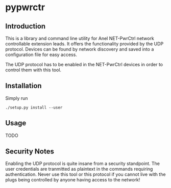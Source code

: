 # pypwrctr

## Introduction

This is a library and command line utility for Anel NET-PwrCtrl network
controllable extension leads. It offers the functionality provided by the UDP
protocol. Devices can be found by network discovery and saved into a
configuration file for easy access.

The UDP protocol has to be enabled in the NET-PwrCtrl devices in order to
control them with this tool.

## Installation

Simply run

	./setup.py install --user

## Usage

TODO

## Security Notes

Enabling the UDP protocol is quite insane from a security standpoint. The user
credentials are tranmitted as plaintext in the commands requiring
authentication. Never use this tool or this protocol if you cannot live with
the plugs being controlled by anyone having access to the network!

